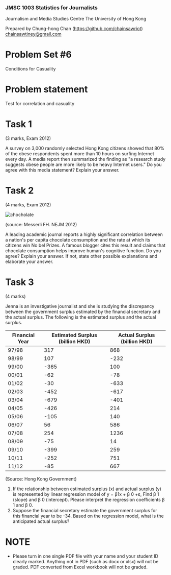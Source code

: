 ### JMSC 1003 Statistics for Journalists
Journalism and Media Studies Centre
The University of Hong Kong

Prepared by Chung-hong Chan (https://github.com/chainsawriot)  chainsawtiney@gmail.com

# Problem Set #6

Conditions for Casuality

# Problem statement

Test for correlation and casuality

# Task 1

(3 marks, Exam 2012)

A survey on 3,000 randomly selected Hong Kong citizens showed that 80% of the obese respondents spent more than 10 hours on surfing Internet every day. A media report then summarized the finding as "a research study suggests obese people are more likely to be heavy Internet users." Do you agree with this media statement? Explain your answer.

# Task 2

(4 marks, Exam 2012)

![chocholate](http://blogs.scientificamerican.com/the-curious-wavefunction/files/2012/11/Screen-Shot-2012-11-20-at-4.46.58-PM1.png)

(source: Messerli FH. NEJM 2012)

A leading academic journal reports a highly significant correlation between a
nation's per capita chocolate consumption and the rate at which its citizens win No bel Prizes. A famous blogger cites this result and claims that chocolate consumption helps improve human's cognitive function. Do you agree? Explain your answer. If not, state other possible explanations and elaborate your answer.

# Task 3

(4 marks)

Jenna is an investigative journalist and she is studying the discrepancy between the government surplus estimated by the financial secretary and the actual surplus. The following is the estimated surplus and the actual surplus.

| Financial Year | Estimated Surplus (billion HKD) | Actual Surplus (billion HKD) |
| -------------- | ------------------------------- | ---------------------------- |
| 97/98 | 317 | 868 |
| 98/99 | 107 | -232 |
| 99/00 | -365 | 100 |
| 00/01 | -62 | -78 |
| 01/02 | -30 | -633 |
| 02/03 | -452 | -617 |
| 03/04 | -679 | -401 |
| 04/05 | -426 | 214 |
| 05/06 | -105 | 140 |
| 06/07 | 56 | 586 |
| 07/08 | 254 | 1236 |
| 08/09 | -75 | 14 |
| 09/10 | -399 | 259 |
| 10/11 | -252 | 751 |
| 11/12 | -85 | 667 |

(Source: Hong Kong Government)

1. If the relationship between estimated surplus (x) and actual surplus (y) is represented by linear regression model of y = β1x + β 0 +ε, Find β 1 (slope) and β 0 (intercept). Please interpret the regression coefficients β 1 and β 0.
2. Suppose the financial secretary estimate the government surplus for this financial year to be -34. Based on the regression model, what is the anticipated actual surplus?

# NOTE

* Please turn in one single PDF file with your name and your student ID clearly marked. Anything not in PDF (such as docx or xlsx) will not be graded. PDF converted from Excel workbook will not be graded.
